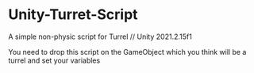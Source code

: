 # Unity-Turret-Script
A simple non-physic script for Turrel // Unity 2021.2.15f1

You need to drop this script on the GameObject which you think will be a turrel and set your variables
